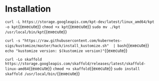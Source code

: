 # Installation 

`curl -L https://storage.googleapis.com/kpt-dev/latest/linux_amd64/kpt -o kpt`{{execute}}
`chmod +x kpt`{{execute}}
`sudo mv ./kpt /usr/local/bin/kpt`{{execute}}

`curl -s "https://raw.githubusercontent.com/kubernetes-sigs/kustomize/master/hack/install_kustomize.sh"  | bash`{{execute}}
`echo "kustomize version: $(kustomize version)"`{{execute}}

`curl -Lo skaffold https://storage.googleapis.com/skaffold/releases/latest/skaffold-linux-amd64`{{execute}}
`chmod +x skaffold`{{execute}}
`sudo install skaffold /usr/local/bin/`{{execute}}


